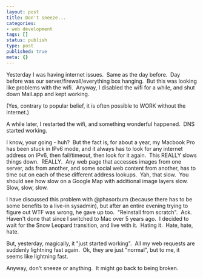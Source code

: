 ```yaml
---
layout: post
title: Don't sneeze...
categories: 
- web development
tags: []
status: publish
type: post
published: true
meta: {}
---
```


Yesterday I was having internet issues.  Same as the day before.  Day before was our server/firewall/everything box hanging.  But this was looking like problems with the wifi.  Anyway, I disabled the wifi for a while, and shut down Mail.app and kept working.

(Yes, contrary to popular belief, it is often possible to WORK without the internet.)

A while later, I restarted the wifi, and something wonderful happened.  DNS started working. 

I know, your going - huh?  But the fact is, for about a year, my Macbook Pro has been stuck in IPv6 mode, and it always has to look for any internet address on IPv6, then fail/timeout, then look for it again.  This REALLY slows things down.  REALLY.  Any web page that accesses images from one server, ads from another, and some social web content from another, has to time out on each of these different address lookups.  Yah, that slow.  You should see how slow on a Google Map with additional image layers slow.  Slow, slow, slow.

I have discussed this problem with @phasorburn (because there has to be some benefits to a live-in sysadmin), but after an entire evening trying to figure out WTF was wrong, he gave up too.  "Reinstall from scratch".  Ack.  Haven't done that since I switched to Mac over 5 years ago.  I decided to wait for the Snow Leopard transition, and live with it.  Hating it.  Hate, hate, hate.

But, yesterday, magically, it "just started working".  All my web requests are suddenly lightning fast again.  Ok, they are just "normal", but to me, it seems like lightning fast.

Anyway, don't sneeze or anything.  It might go back to being broken.
